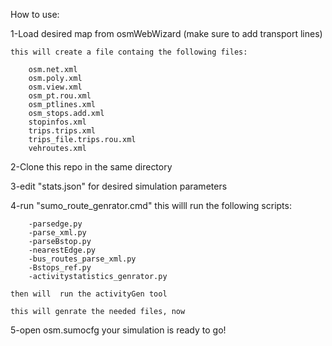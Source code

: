 How to use: 

1-Load desired map from osmWebWizard (make sure to add transport lines)

    this will create a file containg the following files: 

        osm.net.xml
        osm.poly.xml
        osm.view.xml
        osm_pt.rou.xml
        osm_ptlines.xml
        osm_stops.add.xml
        stopinfos.xml
        trips.trips.xml
        trips_file.trips.rou.xml
        vehroutes.xml

2-Clone this repo in the same directory

3-edit "stats.json" for desired simulation parameters

4-run "sumo_route_genrator.cmd"
    this willl run the following scripts:
        
        -parsedge.py
        -parse_xml.py
        -parseBstop.py
        -nearestEdge.py
        -bus_routes_parse_xml.py
        -Bstops_ref.py
        -activitystatistics_genrator.py

    then will  run the activityGen tool

    this will genrate the needed files, now 


5-open osm.sumocfg
    your simulation is ready to go!